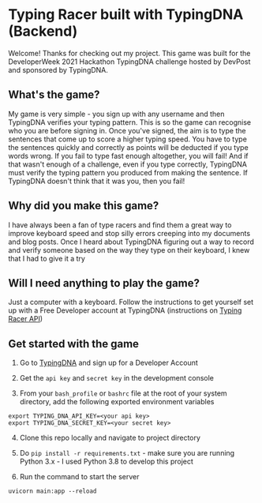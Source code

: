 # Typing Racer built with TypingDNA (Backend)

Welcome! Thanks for checking out my project. This game was built for the DeveloperWeek 2021 Hackathon TypingDNA challenge hosted by DevPost and sponsored by TypingDNA. 

## What's the game?

My game is very simple - you sign up with any username and then TypingDNA verifies your typing pattern. This is so the game can recognise who you are before signing in. Once you've signed, the aim is to type the sentences that come up to score a higher typing speed. You have to type the sentences quickly and correctly as points will be deducted if you type words wrong. If you fail to type fast enough altogether, you will fail! And if that wasn't enough of a challenge, even if you type correctly, TypingDNA must verify the typing pattern you produced from making the sentence. If TypingDNA doesn't think that it was you, then you fail!

## Why did you make this game?

I have always been a fan of type racers and find them a great way to improve keyboard speed and stop silly errors creeping into my documents and blog posts. Once I heard about TypingDNA figuring out a way to record and verify someone based on the way they type on their keyboard, I knew that I had to give it a try

## Will I need anything to play the game?

Just a computer with a keyboard. Follow the instructions to get yourself set up with a Free Developer account at TypingDNA (instructions on [Typing Racer API](https://github.com/AaronElijah/typing-racer-api))

## Get started with the game

1) Go to [TypingDNA](https://www.typingdna.com/clients/login) and sign up for a Developer Account

2) Get the `api key` and `secret key` in the development console 

3) From your `bash_profile` or `bashrc` file at the root of your system directory, add the following exported environment variables

```
export TYPING_DNA_API_KEY=<your api key>
export TYPING_DNA_SECRET_KEY=<your secret key>
```

4) Clone this repo locally and navigate to project directory

5) Do `pip install -r requirements.txt` - make sure you are running Python 3.x - I used Python 3.8 to develop this project

6) Run the command to start the server

```
uvicorn main:app --reload
```




